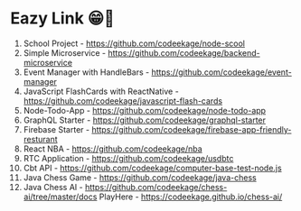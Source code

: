 # Eazy Link 😁🚀

1. School Project - https://github.com/codeekage/node-scool
2. Simple Microservice - https://github.com/codeekage/backend-microservice
3. Event Manager with HandleBars - https://github.com/codeekage/event-manager
4. JavaScript FlashCards with ReactNative - https://github.com/codeekage/javascript-flash-cards
5. Node-Todo-App - https://github.com/codeekage/node-todo-app
6. GraphQL Starter - https://github.com/codeekage/graphql-starter
7. Firebase Starter - https://github.com/codeekage/firebase-app-friendly-resturant
8. React NBA - https://github.com/codeekage/nba
9. RTC Application - https://github.com/codeekage/usdbtc
10. Cbt API - https://github.com/codeekage/computer-base-test-node.js
11. Java Chess Game - https://github.com/codeekage/java-chess
12. Java Chess AI - https://github.com/codeekage/chess-ai/tree/master/docs PlayHere - https://codeekage.github.io/chess-ai/
 
